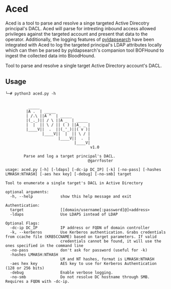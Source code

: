 # Aced

Aced is a tool to parse and resolve a singe targeted Active Direcotry principal's DACL. Aced will parse for intresting inbound access allowed privileges against the targeted account and present that data to the operator. Additionally, the logging features of [pyldapsearch](https://github.com/fortalice/pyldapsearch) have been integrated with Aced to log the targeted principal's LDAP attributes locally which can then be parsed by pyldapsearch's companion tool BOFHound to ingest the collected data into BloodHound.

Tool to parse and resolve a single target Active Directory account's DACL.

## Usage

```
└─# python3 aced.py -h                             


          _____
         |A .  | _____
         | /.\ ||A ^  | _____
         |(_._)|| / \ ||A _  | _____
         |  |  || \ / || ( ) ||A_ _ |
         |____V||  .  ||(_'_)||( v )|
                |____V||  |  || \ / |
                       |____V||  .  |
                              |____V|
                                     v1.0

        Parse and log a target principal's DACL.
                                    @garrfoster

usage: aced.py [-h] [-ldaps] [-dc-ip DC_IP] [-k] [-no-pass] [-hashes LMHASH:NTHASH] [-aes hex key] [-debug] [-no-smb] target

Tool to enumerate a single target's DACL in Active Directory

optional arguments:
  -h, --help            show this help message and exit

Authentication:
  target                [[domain/username[:password]@]<address>
  -ldaps                Use LDAPS isntead of LDAP

Optional Flags:
  -dc-ip DC_IP          IP address or FQDN of domain controller
  -k, --kerberos        Use Kerberos authentication. Grabs credentials from ccache file (KRB5CCNAME) based on target parameters. If valid
                        credentials cannot be found, it will use the ones specified in the command line
  -no-pass              don't ask for password (useful for -k)
  -hashes LMHASH:NTHASH
                        LM and NT hashes, format is LMHASH:NTHASH
  -aes hex key          AES key to use for Kerberos Authentication (128 or 256 bits)
  -debug                Enable verbose logging.
  -no-smb               Do not resolve DC hostname through SMB. Requires a FQDN with -dc-ip.
```

